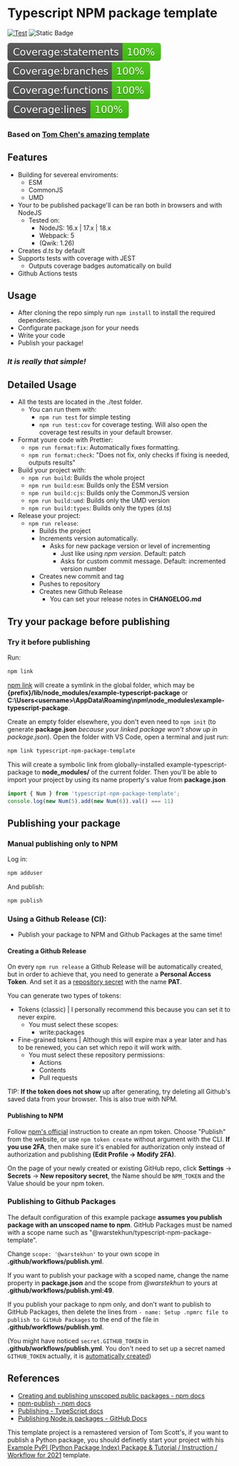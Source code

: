 # Typescript NPM package template

[![Test](https://github.com/WarstekHUN/typescript-npm-package-template/actions/workflows/test.yml/badge.svg)](https://github.com/WarstekHUN/typescript-npm-package-template/actions/workflows/test.yml)
![Static Badge](https://img.shields.io/badge/License%20-%20MIT%20-%20brightgreen)

<img src=".coverage-badges/badge-statements.svg">
<img src=".coverage-badges/badge-branches.svg">
<img src=".coverage-badges/badge-functions.svg">
<img src=".coverage-badges/badge-lines.svg">

### Based on <a href="https://github.com/tomchen/example-typescript-package" target="_blank" rel="noopener noreferrer">Tom Chen's amazing template</a>

## Features
- Building for severeal enviroments:
  - ESM
  - CommonJS
  - UMD
- Your to be published package'll can be ran both in browsers and with NodeJS
  - Tested on:
    - NodeJS: 16.x | 17.x | 18.x
    - Webpack: 5
    - (Qwik: 1.26)
- Creates *d.ts* by default
- Supports tests with coverage with JEST
  - Outputs coverage badges automatically on build
- Github Actions tests

## Usage
- After cloning the repo simply run `npm install` to install the required dependencies.
- Configurate package.json for your needs
- Write your code
- Publish your package!

### *It is really that simple!*

## Detailed Usage
- All the tests are located in the ./test folder.
  - You can run them with:
    - `npm run test` for simple testing
    - `npm run test:cov` for coverage testing. Will also open the coverage test results in your default browser.
- Format youre code with Prettier:
  - `npm run format:fix`: Automatically fixes formatting.
  - `npm run format:check`: "Does not fix, only checks if fixing is needed, outputs results"
- Build your project with:
  - `npm run build`: Builds the whole project 
  - `npm run build:esm`: Builds only the ESM version
  - `npm run build:cjs`: Builds only the CommonJS version
  - `npm run build:umd`: Builds only the UMD version
  - `npm run build:types`: Builds only the types (d.ts)
- Release your project:
  - `npm run release`: 
    - Builds the project
    - Increments version automatically.
      - Asks for new package version or level of incrementing
        - Just like using *npm version*. Default: patch
        - Asks for custom commit message. Default: incremented version number
    - Creates new commit and tag
    - Pushes to repository
    - Creates new Github Release
      - You can set your release notes in **CHANGELOG.md**

## Try your package before publishing
### Try it before publishing

Run:

```bash
npm link
```

[npm link](https://docs.npmjs.com/cli/v6/commands/npm-link) will create a symlink in the global folder, which may be **{prefix}/lib/node_modules/example-typescript-package** or **C:\Users\<username>\AppData\Roaming\npm\node_modules\example-typescript-package**.

Create an empty folder elsewhere, you don't even need to `npm init` (to generate **package.json** *because your linked package won't show up in package.json*). Open the folder with VS Code, open a terminal and just run:

```bash
npm link typescript-npm-package-template
```

This will create a symbolic link from globally-installed example-typescript-package to **node_modules/** of the current folder. Then you'll be able to import your project by using its name property's value from **package.json**

```ts
import { Num } from 'typescript-npm-package-template';
console.log(new Num(5).add(new Num(6)).val() === 11)
```

## Publishing your package
### Manual publishing only to NPM

Log in:

```bash
npm adduser
```

And publish:

```bash
npm publish
```

### Using a Github Release (CI):
- Publish your package to NPM and Github Packages at the same time!
  
#### Creating a Github Release
On every `npm run release` a Github Release will be automatically created, but in order to achieve that, you need to generate a **Personal Access Token**. And set it as a <a href="#SecretSetting">repository secret</a> with the name **PAT**.

You can generate two types of tokens:

- Tokens (classic) | I personally recommend this because you can set it to never expire.
  - You must select these scopes:
    - write:packages
- Fine-grained tokens | Although this will expire max a year later and has to be renewed, you can set which repo it will work with.
  - You must select these repository permissions:
    - Actions
    - Contents
    - Pull requests

TIP: **If the token does not show** up after generating, try deleting all Github's saved data from your browser. This is also true with NPM. 

#### Publishing to NPM
Follow [npm's official](https://docs.npmjs.com/creating-and-viewing-access-tokens) instruction to create an npm token. Choose "Publish" from the website, or use `npm token create` without argument with the CLI.
**If you use 2FA**, then make sure it's enabled for authorization only instead of authorization and publishing **(Edit Profile -> Modify 2FA)**.

<div id="SecretSetting"></div>

On the page of your newly created or existing GitHub repo, click **Settings** -> **Secrets** -> **New repository secret**, the Name should be `NPM_TOKEN` and the Value should be your npm token.
### Publishing to Github Packages
The default configuration of this example package **assumes you publish package with an unscoped name to npm**. GitHub Packages must be named with a scope name such as "@warstekhun/typescript-npm-package-template".

Change `scope: '@warstekhun'` to your own scope in **.github/workflows/publish.yml**.

If you want to publish your package with a scoped name, change the name property in **package.json** and the scope from *@warstekhun* to yours at **.github/workflows/publish.yml:49**.

If you publish your package to npm only, and don't want to publish to GitHub Packages, then delete the lines from `- name: Setup .npmrc file to publish to GitHub Packages` to the end of the file in **.github/workflows/publish.yml**.

(You might have noticed `secret.GITHUB_TOKEN` in **.github/workflows/publish.yml**. You don't need to set up a secret named `GITHUB_TOKEN` actually, it is [automatically created](https://docs.github.com/en/free-pro-team@latest/actions/reference/authentication-in-a-workflow#about-the-github_token-secret))


## References
- [Creating and publishing unscoped public packages - npm docs](https://docs.npmjs.com/creating-and-publishing-unscoped-public-packages)
- [npm-publish - npm docs](https://docs.npmjs.com/cli/v6/commands/npm-publish)
- [Publishing - TypeScript docs](https://www.typescriptlang.org/docs/handbook/declaration-files/publishing.html)
- [Publishing Node.js packages - GitHub Docs](https://docs.github.com/en/free-pro-team@latest/actions/guides/publishing-nodejs-packages)

This template project is a remastered version of Tom Scott's, if you want to publish a Python package, you should definetly start your project with his [Example PyPI (Python Package Index) Package & Tutorial / Instruction / Workflow for 2021](https://github.com/tomchen/example_pypi_package) template.